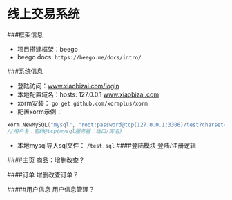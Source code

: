 # 线上交易系统
###框架信息
- 项目搭建框架：beego
- beego docs:
``
https://beego.me/docs/intro/
``

###系统信息
- 登陆访问：www.xiaobizai.com/login
- 本地配置域名：hosts: 127.0.0.1 www.xiaobizai.com
- xorm安装：
``
go get github.com/xormplus/xorm
``
- 配置xorm示例：
```go
xorm.NewMySQL("mysql", "root:password@tcp(127.0.0.1:3306)/test?charset=utf8&loc=Asia%2FShanghai")
//用户名：密码@tcp(mysql服务器：端口/库名)
```
- 本地mysql导入sql文件：
``
/test.sql
``
####登陆模块
登陆/注册逻辑

####主页
商品：增删改查？

####订单
增删改查订单？

#####用户信息
用户信息管理？
 

